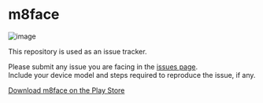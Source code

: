 # m8face

![image](https://user-images.githubusercontent.com/17600197/213029406-018a5c66-726a-4bb5-92b0-723fb922da9f.png)

This repository is used as an issue tracker.  

Please submit any issue you are facing in the [issues page](https://github.com/rdnt/m8face/issues).  
Include your device model and steps required to reproduce the issue, if any.

[Download m8face on the Play Store](https://play.google.com/store/apps/details?id=dev.rdnt.m8face)
